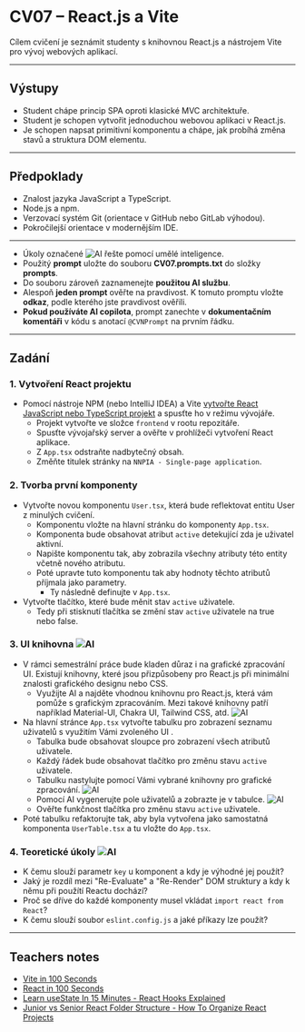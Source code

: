 # CV07 – React.js a Vite

Cílem cvičení je seznámit studenty s knihovnou React.js a nástrojem Vite pro vývoj webových aplikací.

---

## Výstupy

- Student chápe princip SPA oproti klasické MVC architektuře.
- Student je schopen vytvořit jednoduchou webovou aplikaci v React.js.
- Je schopen napsat primitivní komponentu a chápe, jak probíhá změna stavů a struktura DOM elementu.

---

## Předpoklady

- Znalost jazyka JavaScript a TypeScript.
- Node.js a npm.
- Verzovací systém Git (orientace v GitHub nebo GitLab výhodou).
- Pokročilejší orientace v modernějším IDE.

---

- Úkoly označené ![AI](https://img.shields.io/badge/AI-yellow) řešte pomocí umělé inteligence.
- Použitý **prompt** uložte do souboru **CV07.prompts.txt** do složky **prompts**.
- Do souboru zároveň zaznamenejte **použitou AI službu**.
- Alespoň **jeden prompt** ověřte na pravdivost. K tomuto promptu vložte **odkaz**, podle kterého jste pravdivost ověřili.
- **Pokud používáte AI copilota**, prompt zanechte v **dokumentačním komentáři** v kódu s anotací `@CVNPrompt` na prvním řádku.

---

## Zadání

### **1. Vytvoření React projektu**

- Pomocí nástroje NPM (nebo IntelliJ IDEA) a Vite [vytvořte React JavaScript nebo TypeScript projekt](https://vite.dev/guide/) a spusťte ho v režimu vývojáře.
  - Projekt vytvořte ve složce `frontend` v rootu repozitáře.
  - Spusťte vývojařský server a ověřte v prohlížeči vytvoření React aplikace.
  - Z `App.tsx` odstraňte nadbytečný obsah.
  - Změňte titulek stránky na `NNPIA - Single-page application`.

### **2. Tvorba první komponenty**

- Vytvořte novou komponentu `User.tsx`, která bude reflektovat entitu User z minulých cvičení.
  - Komponentu vložte na hlavní stránku do komponenty `App.tsx`.
  - Komponenta bude obsahovat atribut `active` detekující zda je uživatel aktivní.
  - Napište komponentu tak, aby zobrazila všechny atributy této entity včetně nového atributu.
  - Poté upravte tuto komponentu tak aby hodnoty těchto atributů příjmala jako parametry.
    - Ty následně definujte v `App.tsx`.
- Vytvořte tlačítko, které bude měnit stav `active` uživatele.
  - Tedy při stisknutí tlačítka se změní stav `active` uživatele na true nebo false.

### **3. UI knihovna** ![AI](https://img.shields.io/badge/AI-yellow)

- V rámci semestrální práce bude kladen důraz i na grafické zpracování UI. Existují knihovny, které jsou přizpůsobeny pro React.js při minimální znalosti grafického designu nebo CSS.
  - Využijte AI a najděte vhodnou knihovnu pro React.js, která vám pomůže s grafickým zpracováním. Mezi takové knihovny patří například Material-UI, Chakra UI, Tailwind CSS, atd. ![AI](https://img.shields.io/badge/AI-yellow)
- Na hlavní stránce `App.tsx` vytvořte tabulku pro zobrazení seznamu uživatelů s využitím Vámi zvoleného UI .
  - Tabulka bude obsahovat sloupce pro zobrazení všech atributů uživatele.
  - Každý řádek bude obsahovat tlačítko pro změnu stavu `active` uživatele.
  - Tabulku nastylujte pomocí Vámi vybrané knihovny pro grafické zpracování. ![AI](https://img.shields.io/badge/AI-yellow)
  - Pomocí AI vygenerujte pole uživatelů a zobrazte je v tabulce. ![AI](https://img.shields.io/badge/AI-yellow)
  - Ověřte funkčnost tlačítka pro změnu stavu `active` uživatele.
- Poté tabulku refaktorujte tak, aby byla vytvořena jako samostatná komponenta `UserTable.tsx` a tu vložte do `App.tsx`.

### **4. Teoretické úkoly** ![AI](https://img.shields.io/badge/AI-yellow)

- K čemu slouží parametr `key` u komponent a kdy je výhodné jej použít?
- Jaký je rozdíl mezi "Re-Evaluate" a "Re-Render" DOM struktury a kdy k němu při použítí Reactu dochází?
- Proč se dříve do každé komponenty musel vkládat `import react from React`?
- K čemu slouží soubor `eslint.config.js` a jaké příkazy lze použít?

---

## Teachers notes

- [Vite in 100 Seconds](https://www.youtube.com/watch?v=KCrXgy8qtjM)
- [React in 100 Seconds](https://www.youtube.com/watch?v=Tn6-PIqc4UM)
- [Learn useState In 15 Minutes - React Hooks Explained](https://www.youtube.com/watch?v=O6P86uwfdR0)
- [Junior vs Senior React Folder Structure - How To Organize React Projects](https://www.youtube.com/watch?v=UUga4-z7b6s)